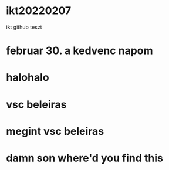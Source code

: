 # ikt20220207
ikt github teszt
# februar 30. a kedvenc napom 
# halohalo
# vsc beleiras
# megint vsc beleiras
# damn son where'd you find this
